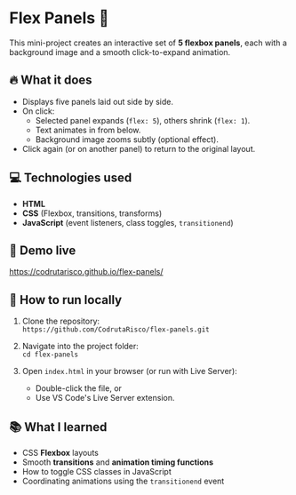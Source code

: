 # Flex Panels 🎨

This mini-project creates an interactive set of **5 flexbox panels**, each with a background image and a smooth click-to-expand animation.

## 🔥 What it does

- Displays five panels laid out side by side.
- On click:
  - Selected panel expands (`flex: 5`), others shrink (`flex: 1`).
  - Text animates in from below.
  - Background image zooms subtly (optional effect).
- Click again (or on another panel) to return to the original layout.

## 💻 Technologies used

- **HTML**
- **CSS** (Flexbox, transitions, transforms)
- **JavaScript** (event listeners, class toggles, `transitionend`)

## 🔗 Demo live

 https://codrutarisco.github.io/flex-panels/

## 🚀 How to run locally

1. Clone the repository:  
   `https://github.com/CodrutaRisco/flex-panels.git`

2. Navigate into the project folder:  
   `cd flex-panels`

3. Open `index.html` in your browser (or run with Live Server):  
   - Double-click the file, or  
   - Use VS Code's Live Server extension.

## 📚 What I learned

- CSS **Flexbox** layouts
- Smooth **transitions** and **animation timing functions**
- How to toggle CSS classes in JavaScript
- Coordinating animations using the `transitionend` event

